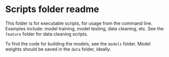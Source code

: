 # Scripts folder readme

This folder is for executable scripts, for usage from the command line. Examples include: model training, model testing, data cleaning, etc. See the `feature` folder for data cleaning scripts.

To find the code for building the models, see the `models` folder. Model weights should be saved in the `data` folder, ideally.

